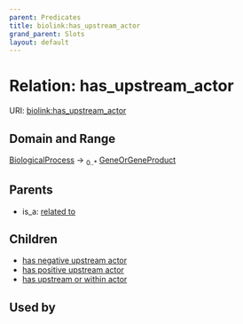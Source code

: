 ```yaml
---
parent: Predicates
title: biolink:has_upstream_actor
grand_parent: Slots
layout: default
---
```


# Relation: has_upstream_actor




URI: [biolink:has_upstream_actor](https://w3id.org/biolink/vocab/has_upstream_actor)

## Domain and Range

[BiologicalProcess](BiologicalProcess.md) ->  <sub>0..\*</sub> [GeneOrGeneProduct](GeneOrGeneProduct.md)

## Parents

 *  is_a: [related to](related_to.md)

## Children

 *  [has negative upstream actor](has_negative_upstream_actor.md)
 *  [has positive upstream actor](has_positive_upstream_actor.md)
 *  [has upstream or within actor](has_upstream_or_within_actor.md)

## Used by

